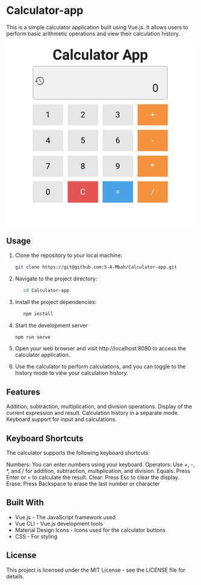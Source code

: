 # Calculator-app
This is a simple calculator application built using Vue.js. It allows users to perform basic arithmetic operations and view their calculation history.

![Calculator Screenshot](/screenshot.png)

## Usage

1. Clone the repository to your local machine:

   ```bash
   git clone https://git@github.com:S-A-Mbah/Calculator-app.git
   
2. Navigate to the project directory:
   ```bash
      cd Calculator-app
3. Install the project dependencies:
   ```bash
      npm install 
4. Start the development server
   ```bash
   npm run serve
5. Open your web browser and visit http://localhost:8080 to access the calculator application.
6. Use the calculator to perform calculations, and you can toggle to the history mode to view your calculation history.

## Features

Addition, subtraction, multiplication, and division operations.
Display of the current expression and result.
Calculation history in a separate mode.
Keyboard support for input and calculations.

## Keyboard Shortcuts

The calculator supports the following keyboard shortcuts:

Numbers: You can enter numbers using your keyboard.
Operators: Use +, -, *, and / for addition, subtraction, multiplication, and division.
Equals: Press Enter or = to calculate the result.
Clear: Press Esc to clear the display.
Erase: Press Backspace to erase the last number or character

## Built With

- Vue.js - The JavaScript framework used
- Vue CLI - Vue.js development tools
- Material Design Icons - Icons used for the calculator buttons
- CSS - For styling

## License

This project is licensed under the MIT License - see the LICENSE file for details.




